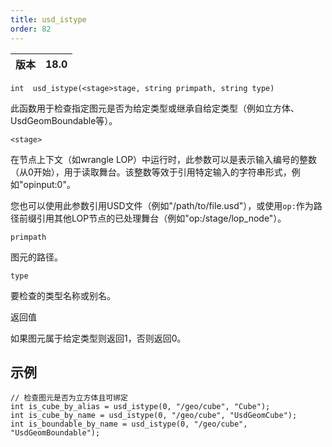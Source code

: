 ```yaml
---
title: usd_istype
order: 82
---
```

| 版本 | 18.0 |
| --- | --- |

`int  usd_istype(<stage>stage, string primpath, string type)`

此函数用于检查指定图元是否为给定类型或继承自给定类型（例如立方体、UsdGeomBoundable等）。

`<stage>`

在节点上下文（如wrangle LOP）中运行时，此参数可以是表示输入编号的整数（从0开始），用于读取舞台。该整数等效于引用特定输入的字符串形式，例如"opinput:0"。

您也可以使用此参数引用USD文件（例如"/path/to/file.usd"），或使用`op:`作为路径前缀引用其他LOP节点的已处理舞台（例如"op:/stage/lop_node"）。

`primpath`

图元的路径。

`type`

要检查的类型名称或别名。

返回值

如果图元属于给定类型则返回1，否则返回0。

## 示例

```vex
// 检查图元是否为立方体且可绑定
int is_cube_by_alias = usd_istype(0, "/geo/cube", "Cube");
int is_cube_by_name = usd_istype(0, "/geo/cube", "UsdGeomCube");
int is_boundable_by_name = usd_istype(0, "/geo/cube", "UsdGeomBoundable");

```
